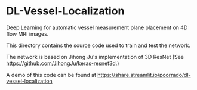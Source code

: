 # DL-Vessel-Localization
Deep Learning for automatic vessel measurement plane placement on 4D flow MRI images.

This directory contains the source code used to train and test the network.

The network is based on Jihong Ju's implementation of 3D ResNet (See https://github.com/JihongJu/keras-resnet3d.)

A demo of this code can be found at https://share.streamlit.io/pcorrado/dl-vessel-localization
